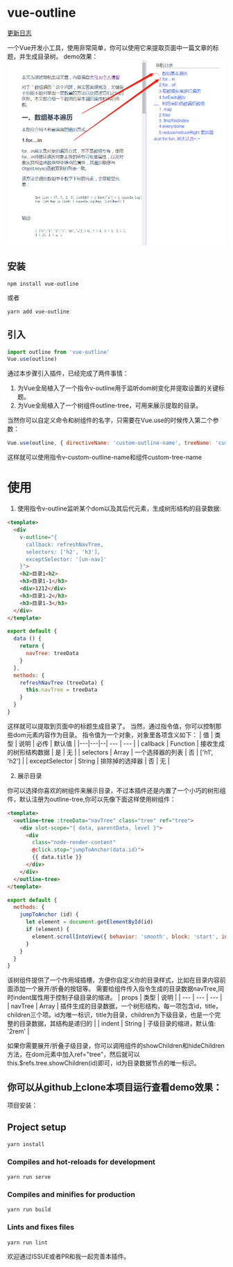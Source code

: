 # vue-outline
<a href="./changeLog.md">更新日志</a>

一个Vue开发小工具，使用非常简单，你可以使用它来提取页面中一篇文章的标题，并生成目录树。
demo效果：
<img src="./src/assets/sample.png"/>

## 安装
```
npm install vue-outline
```
或者
```
yarn add vue-outline
```

## 引入
```js
import outline from 'vue-outline'
Vue.use(outline)
```

通过本步骤引入插件，已经完成了两件事情：
1. 为Vue全局植入了一个指令v-outline用于监听dom树变化并提取设置的关键标题。
2. 为Vue全局植入了一个树组件outline-tree，可用来展示提取的目录。

当然你可以自定义命令和树组件的名字，只需要在Vue.use的时候传入第二个参数：
```js
Vue.use(outline, { directiveName: 'custom-outline-name', treeName: 'custom-tree-name' })
```
这样就可以使用指令v-custom-outline-name和组件custom-tree-name

# 使用
1. 使用指令v-outline监听某个dom以及其后代元素，生成树形结构的目录数据:
```html
<template>
  <div
    v-outline="{
      callback: refreshNavTree,
      selectors: ['h2', 'h3'],
      exceptSelector: '[un-nav]'
    }">
    <h2>目录1<h2>
    <h3>目录1-1</h3>
    <div>1212</div>
    <h3>目录1-2</h3>
    <h3>目录1-3</h3>
  </div>
</template>

```

```js
export default {
  data () {
    return {
      navTree: treeData
    }
  },
  methods: {
    refreshNavTree (treeData) {
      this.navTree = treeData
    }
  }
}
```

这样就可以提取到页面中的标题生成目录了。
当然，通过指令值，你可以控制那些dom元素内容作为目录。
指令值为一个对象，对象里各项含义如下：
| 值 | 类型 | 说明 | 必传 | 默认值 |
|---|---|--| --- | --- |
| callback | Function | 接收生成的树形结构数据 | 是 | 无 |
| selectors | Array | 一个选择器的列表 | 否 | ['h1', 'h2'] |
| exceptSelector | String | 排除掉的选择器 | 否 | 无 |

2. 展示目录

你可以选择你喜欢的树组件来展示目录，不过本插件还是内置了一个小巧的树形组件，默认注册为outline-tree,你可以先像下面这样使用树组件：

```html
<template>
  <outline-tree :treeData="navTree" class="tree" ref="tree">
    <div slot-scope="{ data, parentData, level }">
      <div
        class="node-render-content"
        @click.stop="jumpToAnchor(data.id)">
        {{ data.title }}
      </div>
    </div>
  </outline-tree>
</template>

```

```js
export default {
  methods: {
    jumpToAnchor (id) {
      let element = document.getElementById(id)
      if (element) {
        element.scrollIntoView({ behavior: 'smooth', block: 'start', inline: 'nearest' })
      }
    }
  }
}
```

该树组件提供了一个作用域插槽，方便你自定义你的目录样式，比如在目录内容前面添加一个展开/折叠的按钮等。
需要给组件传入指令生成的目录数据navTree,同时indent属性用于控制子级目录的缩进。
| props | 类型 | 说明 |
| --- | --- | --- |
| navTree | Array | 插件生成的目录数据，一个树形结构，每一项包含id，title，children三个项。id为唯一标识，title为目录，children为下级目录，也是一个完整的目录数据，其结构是递归的 |
| indent | String | 子级目录的缩进，默认值: '2rem' |

如果你需要展开/折叠子级目录，你可以调用组件的showChildren和hideChildren方法，在dom元素中加入ref="tree"，然后就可以this.$refs.tree.showChildren(id)即可，id为目录数据节点的唯一标识。


你可以从github上clone本项目运行查看demo效果：
------
项目安装：

## Project setup
```
yarn install
```

### Compiles and hot-reloads for development
```
yarn run serve
```

### Compiles and minifies for production
```
yarn run build
```

### Lints and fixes files
```
yarn run lint
```

欢迎通过ISSUE或者PR和我一起完善本插件。